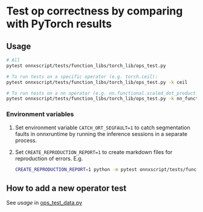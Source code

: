 # Test op correctness by comparing with PyTorch results

## Usage

```bash
# All
pytest onnxscript/tests/function_libs/torch_lib/ops_test.py

# To run tests on a specific operator (e.g. torch.ceil):
pytest onnxscript/tests/function_libs/torch_lib/ops_test.py -k ceil

# To run tests on a nn operator (e.g. nn.functional.scaled_dot_product_attention):
pytest onnxscript/tests/function_libs/torch_lib/ops_test.py -k nn_functional_scaled_dot_product_attention
```

### Environment variables

1. Set environment variable `CATCH_ORT_SEGFAULT=1` to catch segmentation faults
in onnxruntime by running the inference sessions in a separate process.
2. Set `CREATE_REPRODUCTION_REPORT=1` to create markdown files for reproduction of errors. E.g.

    ```bash
    CREATE_REPRODUCTION_REPORT=1 python -m pytest onnxscript/tests/function_libs/torch_lib/ops_test.py -k div_mode_int
    ```

## How to add a new operator test

See _usage_ in [ops_test_data.py](./ops_test_data.py)
